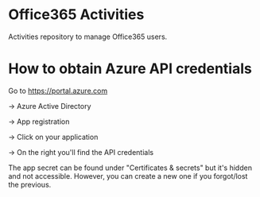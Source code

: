 # Office365 Activities
Activities repository to manage Office365 users.

# How to obtain Azure API credentials

Go to https://portal.azure.com

-> Azure Active Directory

-> App registration

-> Click on your application

-> On the right you'll find the API credentials

The app secret can be found under "Certificates & secrets" but it's hidden and not accessible. 
However, you can create a new one if you forgot/lost the previous.

